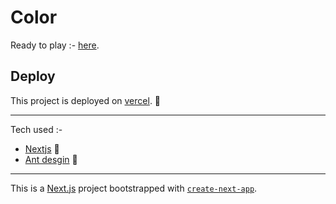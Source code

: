

# Color

Ready to play :- [here](https://color-rcds1col5-intminamakar-gmailcom.vercel.app/).


## Deploy

This project is deployed on [vercel](https://vercel.com/). :smiling_face_with_three_hearts:	


---
Tech used :-

- [Nextjs](https://nextjs.org/) :clap:	
- [Ant desgin](https://ant.design/) :nail_care:	

---
This is a [Next.js](https://nextjs.org/) project bootstrapped with [`create-next-app`](https://github.com/vercel/next.js/tree/canary/packages/create-next-app).

